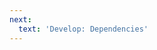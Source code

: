 ```yaml
---
next: 
  text: 'Develop: Dependencies'
---
```

<ExternalContent url="https://essential-contributions.github.io/essential-integration/getting-started/counter/app/new.html" selector="main" />

